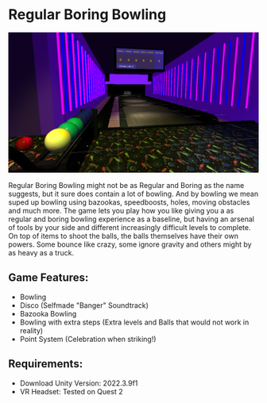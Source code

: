 # Regular Boring Bowling

![Visual](Images/RegularBoringBowlingExample.png)

Regular Boring Bowling might not be as Regular and Boring as the name suggests, but it sure does contain a lot of bowling. And by bowling we mean suped up bowling using bazookas, speedboosts, holes, moving obstacles and much more. 
The game lets you play how you like giving you a as regular and boring bowling experience as a baseline, but having an arsenal of tools by your side and different increasingly difficult levels to complete. 
On top of items to shoot the balls, the balls themselves have their own powers. Some bounce like crazy, some ignore gravity and others might by as heavy as a truck.

## Game Features:
- Bowling
- Disco (Selfmade "Banger" Soundtrack)
- Bazooka Bowling
- Bowling with extra steps (Extra levels and Balls that would not work in reality)
- Point System (Celebration when striking!)

## Requirements:
- Download Unity Version: 2022.3.9f1
- VR Headset: Tested on Quest 2


